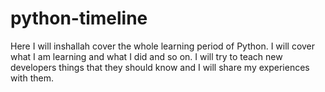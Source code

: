 # python-timeline
Here I will inshallah cover the whole learning period of Python. I will cover what I am learning and what I did and so on. I will try to teach new developers things that they should know and I will share my experiences with them.
